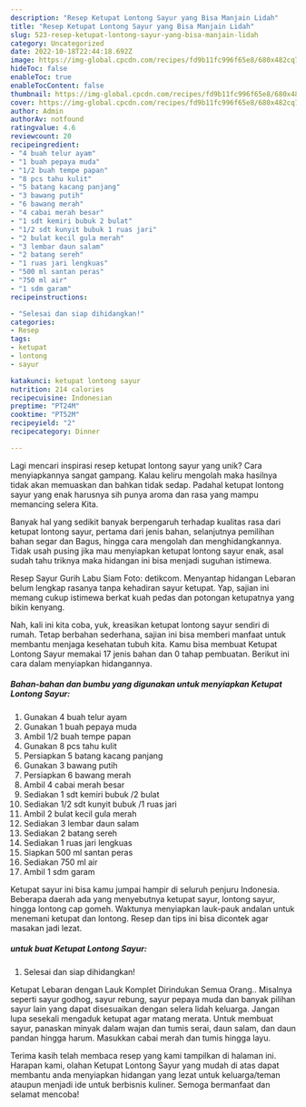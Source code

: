 ```yaml
---
description: "Resep Ketupat Lontong Sayur yang Bisa Manjain Lidah"
title: "Resep Ketupat Lontong Sayur yang Bisa Manjain Lidah"
slug: 523-resep-ketupat-lontong-sayur-yang-bisa-manjain-lidah
category: Uncategorized
date: 2022-10-18T22:44:18.692Z
image: https://img-global.cpcdn.com/recipes/fd9b11fc996f65e8/680x482cq70/ketupat-lontong-sayur-foto-resep-utama.jpg
hideToc: false
enableToc: true
enableTocContent: false
thumbnail: https://img-global.cpcdn.com/recipes/fd9b11fc996f65e8/680x482cq70/ketupat-lontong-sayur-foto-resep-utama.jpg
cover: https://img-global.cpcdn.com/recipes/fd9b11fc996f65e8/680x482cq70/ketupat-lontong-sayur-foto-resep-utama.jpg
author: Admin
authorAv: notfound
ratingvalue: 4.6
reviewcount: 20
recipeingredient:
- "4 buah telur ayam"
- "1 buah pepaya muda"
- "1/2 buah tempe papan"
- "8 pcs tahu kulit"
- "5 batang kacang panjang"
- "3 bawang putih"
- "6 bawang merah"
- "4 cabai merah besar"
- "1 sdt kemiri bubuk 2 bulat"
- "1/2 sdt kunyit bubuk 1 ruas jari"
- "2 bulat kecil gula merah"
- "3 lembar daun salam"
- "2 batang sereh"
- "1 ruas jari lengkuas"
- "500 ml santan peras"
- "750 ml air"
- "1 sdm garam"
recipeinstructions:

- "Selesai dan siap dihidangkan!"
categories:
- Resep
tags:
- ketupat
- lontong
- sayur

katakunci: ketupat lontong sayur 
nutrition: 214 calories
recipecuisine: Indonesian
preptime: "PT24M"
cooktime: "PT52M"
recipeyield: "2"
recipecategory: Dinner

---
```





Lagi mencari inspirasi resep ketupat lontong sayur yang unik? Cara menyiapkannya sangat gampang. Kalau keliru mengolah maka hasilnya tidak akan memuaskan dan bahkan tidak sedap. Padahal ketupat lontong sayur yang enak harusnya sih punya aroma dan rasa yang mampu memancing selera Kita.





Banyak hal yang sedikit banyak berpengaruh terhadap kualitas rasa dari ketupat lontong sayur, pertama dari jenis bahan, selanjutnya pemilihan bahan segar dan Bagus, hingga cara mengolah dan menghidangkannya. Tidak usah pusing jika mau menyiapkan ketupat lontong sayur enak,      asal sudah tahu triknya maka hidangan ini bisa menjadi suguhan istimewa.














Resep Sayur Gurih Labu Siam Foto: detikcom. Menyantap hidangan Lebaran belum lengkap rasanya tanpa kehadiran sayur ketupat. Yap, sajian ini memang cukup istimewa berkat kuah pedas dan potongan ketupatnya yang bikin kenyang.






Nah, kali ini kita coba, yuk, kreasikan ketupat lontong sayur sendiri di rumah. Tetap berbahan sederhana, sajian ini bisa memberi manfaat untuk membantu menjaga kesehatan tubuh kita. Kamu bisa membuat Ketupat Lontong Sayur memakai 17 jenis bahan dan 0 tahap pembuatan. Berikut ini cara dalam menyiapkan hidangannya.

<!--inarticleads1-->

##### Bahan-bahan dan bumbu yang digunakan untuk menyiapkan Ketupat Lontong Sayur:

1. Gunakan 4 buah telur ayam
1. Gunakan 1 buah pepaya muda
1. Ambil 1/2 buah tempe papan
1. Gunakan 8 pcs tahu kulit
1. Persiapkan 5 batang kacang panjang
1. Gunakan 3 bawang putih
1. Persiapkan 6 bawang merah
1. Ambil 4 cabai merah besar
1. Sediakan 1 sdt kemiri bubuk /2 bulat
1. Sediakan 1/2 sdt kunyit bubuk /1 ruas jari
1. Ambil 2 bulat kecil gula merah
1. Sediakan 3 lembar daun salam
1. Sediakan 2 batang sereh
1. Sediakan 1 ruas jari lengkuas
1. Siapkan 500 ml santan peras
1. Sediakan 750 ml air
1. Ambil 1 sdm garam


Ketupat sayur ini bisa kamu jumpai hampir di seluruh penjuru Indonesia. Beberapa daerah ada yang menyebutnya ketupat sayur, lontong sayur, hingga lontong cap gomeh. Waktunya menyiapkan lauk-pauk andalan untuk menemani ketupat dan lontong. Resep dan tips ini bisa dicontek agar masakan jadi lezat. 

<!--inarticleads2-->

#####  untuk buat Ketupat Lontong Sayur:


1. Selesai dan siap dihidangkan!

Ketupat Lebaran dengan Lauk Komplet Dirindukan Semua Orang.. Misalnya seperti sayur godhog, sayur rebung, sayur pepaya muda dan banyak pilihan sayur lain yang dapat disesuaikan dengan selera lidah keluarga. Jangan lupa sesekali mengaduk ketupat agar matang merata. Untuk membuat sayur, panaskan minyak dalam wajan dan tumis serai, daun salam, dan daun pandan hingga harum. Masukkan cabai merah dan tumis hingga layu. 

Terima kasih telah membaca resep yang kami tampilkan di halaman ini. Harapan kami, olahan Ketupat Lontong Sayur yang mudah di atas dapat membantu anda menyiapkan hidangan yang lezat untuk keluarga/teman ataupun menjadi ide untuk berbisnis kuliner. Semoga bermanfaat dan selamat mencoba!
